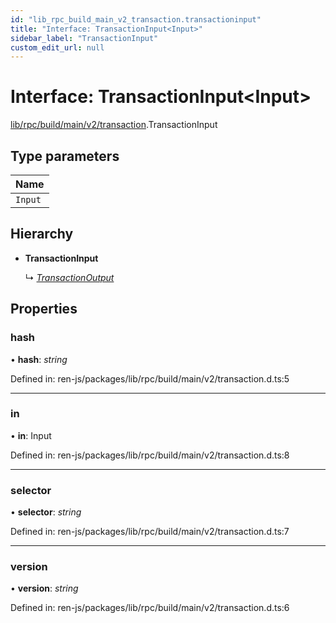 ```yaml
---
id: "lib_rpc_build_main_v2_transaction.transactioninput"
title: "Interface: TransactionInput<Input>"
sidebar_label: "TransactionInput"
custom_edit_url: null
---
```


# Interface: TransactionInput<Input\>

[lib/rpc/build/main/v2/transaction](../modules/lib_rpc_build_main_v2_transaction.md).TransactionInput

## Type parameters

| Name |
| :------ |
| `Input` |

## Hierarchy

- **TransactionInput**

  ↳ [*TransactionOutput*](lib_rpc_build_main_v2_transaction.transactionoutput.md)

## Properties

### hash

• **hash**: *string*

Defined in: ren-js/packages/lib/rpc/build/main/v2/transaction.d.ts:5

___

### in

• **in**: Input

Defined in: ren-js/packages/lib/rpc/build/main/v2/transaction.d.ts:8

___

### selector

• **selector**: *string*

Defined in: ren-js/packages/lib/rpc/build/main/v2/transaction.d.ts:7

___

### version

• **version**: *string*

Defined in: ren-js/packages/lib/rpc/build/main/v2/transaction.d.ts:6
